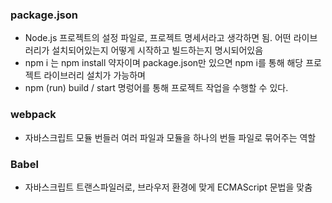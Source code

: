 ### package.json
- Node.js 프로젝트의 설정 파일로, 프로젝트 명세서라고 생각하면 됨. 어떤 라이브러리가 설치되어있는지 어떻게 시작하고 빌드하는지 명시되어있음
- npm i 는 npm install 약자이며 package.json만 있으면 npm i를 통해 해당 프로젝트 라이브러리 설치가 가능하며
- npm (run) build / start 명렁어를 통해 프로젝트 작업을 수행할 수 있다.

### webpack
- 자바스크립트 모듈 번들러 여러 파일과 모듈을 하나의 번들 파일로 묶어주는 역할

### Babel
- 자바스크립트 트랜스파일러로, 브라우저 환경에 맞게 ECMAScript 문법을 맞춤
